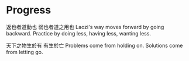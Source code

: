 # Progress

返也者道動也
弱也者道之用也
Laozi's way moves forward by going backward.
Practice by doing less, having less, wanting less.

天下之物生於有
有生於亡
Problems come from holding on.
Solutions come from letting go.
